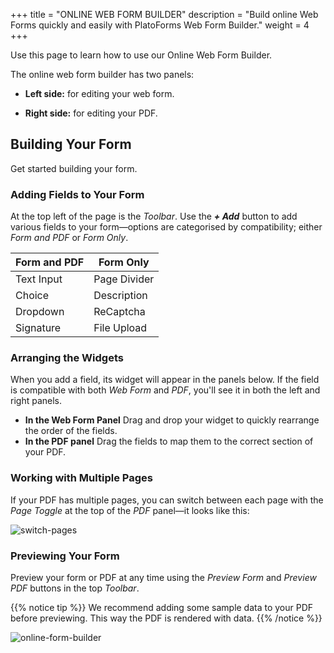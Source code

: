 +++
title = "ONLINE WEB FORM BUILDER"
description = "Build online Web Forms quickly and easily with PlatoForms Web Form Builder."
weight = 4
+++

Use this page to learn how to use our Online Web Form Builder.

The online web form builder has two panels:

* **Left side:** for editing your web form.

* **Right side:** for editing your PDF.

## Building Your Form

Get started building your form. 

### Adding Fields to Your Form

At the top left of the page is the *Toolbar*. Use the ***+ Add*** button to add various fields to your form—options are categorised by compatibility; either *Form and PDF* or *Form Only*.

| Form and PDF | Form Only    |
| ------------ | ------------ |
| Text Input   | Page Divider |
| Choice       | Description  |
| Dropdown     | ReCaptcha    |
| Signature    | File Upload  |

### Arranging the Widgets

When you add a field, its widget will appear in the panels below. If the field is compatible with both *Web Form* and *PDF*, you'll see it in both the left and right panels. 

* **In the Web Form Panel**
  Drag and drop your widget to quickly rearrange the order of the fields.
* **In the PDF panel**
  Drag the fields to map them to the correct section of your PDF.



### Working with Multiple Pages

If your PDF has multiple pages, you can switch between each page with the *Page Toggle* at the top of the *PDF* panel—it looks like this:

![switch-pages](/images/switch-pages.png)



### Previewing Your Form

Preview your form or PDF at any time using the *Preview Form* and *Preview PDF* buttons in the top *Toolbar*.

{{% notice tip  %}}
We recommend adding some sample data to your PDF before previewing. This way the PDF is rendered with data.
{{% /notice %}}

![online-form-builder](/images/online-form-builder.png)